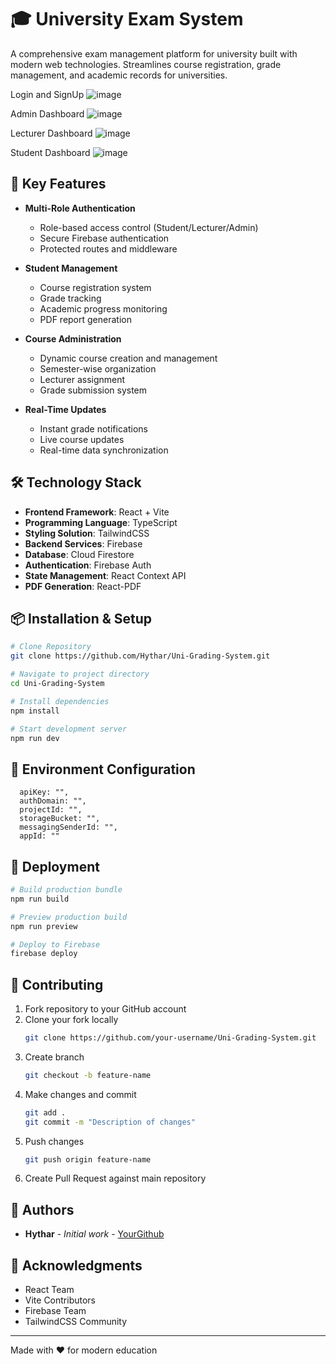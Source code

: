 
# 🎓 University Exam System

A comprehensive exam management platform for university built with modern web technologies. Streamlines course registration, grade management, and academic records for universities.

 Login and SignUp
![image](https://github.com/user-attachments/assets/26ab0b30-a176-464a-b7d3-dbfcfeb720df)


 Admin Dashboard
![image](https://github.com/user-attachments/assets/030d6424-4c29-4182-8b1c-ca0d42ab3e19)


 Lecturer Dashboard
![image](https://github.com/user-attachments/assets/1b23dbfd-5612-4751-acf7-101d76e57638)


 Student Dashboard
![image](https://github.com/user-attachments/assets/d270bece-d6b8-421e-af8d-5f25ff460858)


## 🚀 Key Features

- **Multi-Role Authentication**
  - Role-based access control (Student/Lecturer/Admin)
  - Secure Firebase authentication
  - Protected routes and middleware

- **Student Management**
  - Course registration system
  - Grade tracking
  - Academic progress monitoring
  - PDF report generation

- **Course Administration**
  - Dynamic course creation and management
  - Semester-wise organization
  - Lecturer assignment
  - Grade submission system

- **Real-Time Updates**
  - Instant grade notifications
  - Live course updates
  - Real-time data synchronization

## 🛠️ Technology Stack

- **Frontend Framework**: React + Vite
- **Programming Language**: TypeScript
- **Styling Solution**: TailwindCSS
- **Backend Services**: Firebase
- **Database**: Cloud Firestore
- **Authentication**: Firebase Auth
- **State Management**: React Context API
- **PDF Generation**: React-PDF

## 📦 Installation & Setup

```bash
# Clone Repository
git clone https://github.com/Hythar/Uni-Grading-System.git

# Navigate to project directory
cd Uni-Grading-System

# Install dependencies
npm install

# Start development server
npm run dev
```

## 🔧 Environment Configuration

```env
  apiKey: "",
  authDomain: "",
  projectId: "",
  storageBucket: "",
  messagingSenderId: "",
  appId: ""
```


## 🚀 Deployment

```bash
# Build production bundle
npm run build

# Preview production build
npm run preview

# Deploy to Firebase
firebase deploy
```

## 📝 Contributing

1. Fork repository to your GitHub account
2. Clone your fork locally
   ```bash
   git clone https://github.com/your-username/Uni-Grading-System.git
   ```
3. Create branch
   ```bash
   git checkout -b feature-name
   ```
4. Make changes and commit
   ```bash
   git add .
   git commit -m "Description of changes"
   ```
5. Push changes
   ```bash
   git push origin feature-name
   ```
6. Create Pull Request against main repository


## 👥 Authors

- **Hythar** - *Initial work* - [YourGithub](https://github.com/Hythar)

## 🙏 Acknowledgments

- React Team
- Vite Contributors
- Firebase Team
- TailwindCSS Community

---
Made with ❤️ for modern education


